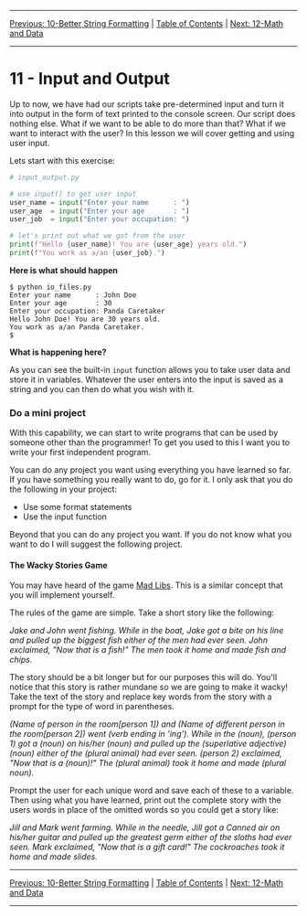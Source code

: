<!-- Navigation -->

---

[Previous: 10-Better String Formatting](./10-Better-String-Formatting.md) | [Table of Contents](./00-Table-of-Contents.md) | [Next: 12-Math and Data](./12-Math-and-Data.md)

---
<!-- End Navigation -->
# 11 - Input and Output

Up to now, we have had our scripts take pre-determined input and turn it into output in the form of text printed to the console screen. Our script does nothing else.  What if we want to be able to do more than that? What if we want to interact with the user? In this lesson we will cover getting and using user input.

Lets start with this exercise:

```python
# input_output.py

# use input() to get user input
user_name = input("Enter your name      : ")
user_age  = input("Enter your age       : ")
user_job  = input("Enter your occupation: ")

# let's print out what we got from the user
print(f"Hello {user_name}! You are {user_age} years old.")
print(f"You work as a/an {user_job}.")
```

**Here is what should happen**

```
$ python io_files.py
Enter your name      : John Doe
Enter your age       : 30
Enter your occupation: Panda Caretaker
Hello John Doe! You are 30 years old.
You work as a/an Panda Caretaker.
$
```
**What is happening here?** 

As you can see the built-in `input` function allows you to take user data and store it in variables. Whatever the user enters into the input is saved as a string and you can then do what you wish with it.

### Do a mini project

With this capability, we can start to write programs that can be used by someone other than the programmer! 
To get you used to this I want you to write your first independent program.

You can do any project you want using everything you have learned so far. If you have something you really want to do, go for it. I only ask that you do the following in your project:

- Use some format statements
- Use the input function

Beyond that you can do any project you want. If you do not know what you want to do I will suggest the following project.

#### The Wacky Stories Game

You may have heard of the game [Mad Libs](http://www.madlibs.com). This is a similar concept that you will implement yourself.

The rules of the game are simple. Take a short story like the following:

*Jake and John went fishing. While in the boat, Jake got a bite on his line and pulled up the biggest fish either of the men had ever seen. John exclaimed, "Now that is a fish!" The men took it home and made fish and chips.*

The story should be a bit longer but for our purposes this will do. You'll notice that this story is rather mundane so we are going to make it wacky! Take the text of the story and replace key words from the story with a prompt for the type of word in parentheses.

*(Name of person in the room[person 1]) and (Name of different person in the room[person 2]) went (verb ending in 'ing'). While in the (noun), (person 1) got a (noun) on his/her (noun) and pulled up the (superlative adjective) (noun) either of the (plural animal) had ever seen. (person 2) exclaimed, "Now that is a (noun)!" The (plural animal) took it home and made (plural noun).*

Prompt the user for each unique word and save each of these to a variable. Then using what you have learned, print out the complete story with the users words in place of the omitted words so you could get a story like:

*Jill and Mark went farming. While in the needle, Jill
got a Canned air on his/her guitar and pulled up the greatest germ
either of the sloths had ever seen. Mark exclaimed, "Now that
is a gift card!" The cockroaches took it home and made slides.*

<!-- Navigation -->

---

[Previous: 10-Better String Formatting](./10-Better-String-Formatting.md) | [Table of Contents](./00-Table-of-Contents.md) | [Next: 12-Math and Data](./12-Math-and-Data.md)

---
<!-- End Navigation -->
